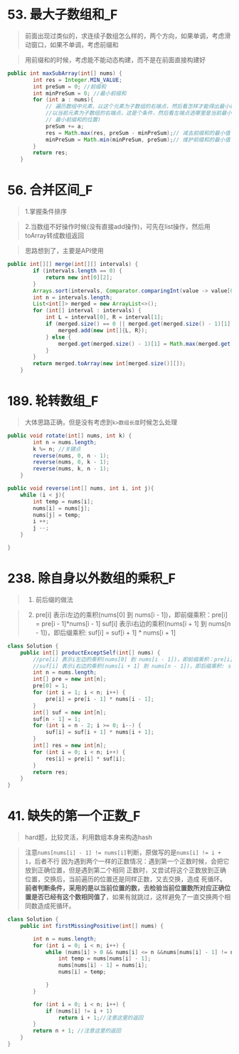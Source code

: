 # 53. 最大子数组和_F
> 前面出现过类似的，求连续子数组怎么样的，两个方向，如果单调，考虑滑动窗口，如果不单调，考虑前缀和

> 用前缀和的时候，考虑能不能动态构建，而不是在前面直接构建好

```java
public int maxSubArray(int[] nums) {
        int res = Integer.MIN_VALUE;
        int preSum = 0; //前缀和
        int minPreSum = 0; //最小前缀和
        for (int a : nums){
            // 遍历数组中元素，以这个元素为子数组的右端点，然后看怎样才能得出最小和(
            //以当前元素为子数组的右端点，这是个条件，然后看左端点选哪里是当前最小和,左端点的位置就是
            // 最小前缀和的位置)
            preSum += a;
            res = Math.max(res, preSum - minPreSum);// 减去前缀和的最小值
            minPreSum = Math.min(minPreSum, preSum);// 维护前缀和的最小值
        }
        return res;
    }
```
# 56. 合并区间_F
> 1.掌握条件排序

> 2.当数组不好操作时候(没有直接add操作)，可先在list操作，然后用toArray转成数组返回

> 思路想到了，主要是API使用
```java
public int[][] merge(int[][] intervals) {
        if (intervals.length == 0) {
            return new int[0][2];
        }
        Arrays.sort(intervals, Comparator.comparingInt(value -> value[0]));
        int n = intervals.length;
        List<int[]> merged = new ArrayList<>();
        for (int[] interval : intervals) {
            int L = interval[0], R = interval[1];
            if (merged.size() == 0 || merged.get(merged.size() - 1)[1] < L) {
                merged.add(new int[]{L, R});
            } else {
                merged.get(merged.size() - 1)[1] = Math.max(merged.get(merged.size() - 1)[1], R);
            }
        }
        return merged.toArray(new int[merged.size()][]);
    }
```

# 189. 轮转数组_F
> 大体思路正确，但是没有考虑到`k>数组长度`时候怎么处理
```java
public void rotate(int[] nums, int k) {
        int n = nums.length;
        k %= n; //关键点
        reverse(nums, 0, n - 1);
        reverse(nums, 0, k - 1);
        reverse(nums, k, n - 1);
    }

public void reverse(int[] nums, int i, int j){
    while (i < j){
        int temp = nums[i];
        nums[i] = nums[j];
        nums[j] = temp;
        i ++;
        j --;
    }

}

```

# 238. 除自身以外数组的乘积_F
> 1. 前后缀的做法

> 2. pre[i] 表示i左边的乘积(nums[0] 到 nums[i - 1])，即前缀乘积：pre[i] = pre[i - 1]*nums[i - 1]
    suf[i] 表示i右边的乘积(nums[i + 1] 到 nums[n - 1])，即后缀乘积: suf[i] = suf[i + 1] * nums[i + 1]
```java
class Solution {
    public int[] productExceptSelf(int[] nums) {
        //pre[i] 表示i左边的乘积(nums[0] 到 nums[i - 1])，即前缀乘积：pre[i] = pre[i - 1]*nums[i - 1]
        //suf[i] 表示i右边的乘积(nums[i + 1] 到 nums[n - 1])，即后缀乘积: suf[i] = suf[i + 1] * nums[i + 1]
        int n = nums.length;
        int[] pre = new int[n];
        pre[0] = 1;
        for (int i = 1; i < n; i++) {
            pre[i] = pre[i - 1] * nums[i - 1];
        }
        int[] suf = new int[n];
        suf[n - 1] = 1;
        for (int i = n - 2; i >= 0; i--) {
            suf[i] = suf[i + 1] * nums[i + 1];
        }
        int[] res = new int[n];
        for (int i = 0; i < n; i++) {
            res[i] = pre[i] * suf[i];
        }
        return res;
    }
}


```
# 41. 缺失的第一个正数_F
> hard题，比较灵活，利用数组本身来构造hash

> 注意`nums[nums[i] - 1] != nums[i]`判断，原做写的是`nums[i] != i + 1`，后者不行
> 因为遇到两个一样的正数情况：遇到第一个正数时候，会把它放到正确位置，但是遇到第二个相同
> 正数时，又尝试将这个正数放到正确位置，交换后，当前遍历的位置还是同样正数，又去交换，造成
死循环。**前者判断条件，采用的是以当前位置的数，去检验当前位置数所对应正确位置是否已经有这个数相同值了**，如果有就跳过，这样避免了一直交换两个相同数造成死循环。

```java
class Solution {
    public int firstMissingPositive(int[] nums) {

        int n = nums.length;
        for (int i = 0; i < n; i++) {
            while (nums[i] > 0 && nums[i] <= n &&nums[nums[i] - 1] != nums[i]){
                int temp = nums[nums[i] - 1];
                nums[nums[i] - 1] = nums[i];
                nums[i] = temp;

            }
        }

        for (int i = 0; i < n; i++) {
            if (nums[i] != i + 1)
                return i + 1;//注意这里的返回
        }
        return n + 1; //注意这里的返回
    }
}

```
